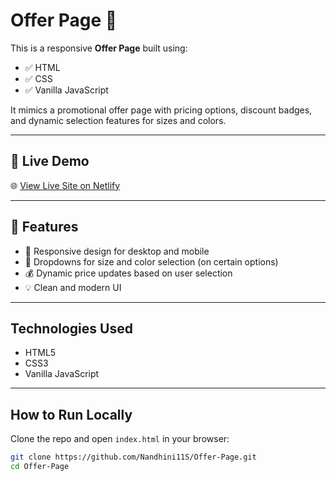 # Offer Page 🎉

This is a responsive **Offer Page** built using:

- ✅ HTML
- ✅ CSS
- ✅ Vanilla JavaScript

It mimics a promotional offer page with pricing options, discount badges, and dynamic selection features for sizes and colors.

---

## 🚀 Live Demo

🌐 [View Live Site on Netlify](https://offerpagedemo.netlify.app/)

---

## 📂 Features

- 🛒 Responsive design for desktop and mobile
- 🎨 Dropdowns for size and color selection (on certain options)
- 💰 Dynamic price updates based on user selection
- 💡 Clean and modern UI

---

##  Technologies Used

- HTML5
- CSS3
- Vanilla JavaScript

---

##  How to Run Locally

Clone the repo and open `index.html` in your browser:
```bash
git clone https://github.com/Nandhini11S/Offer-Page.git
cd Offer-Page

